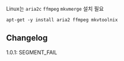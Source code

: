 Linux는 `aria2c`  `ffmpeg`  `mkvmerge` 설치 필요

```
apt-get -y install aria2 ffmpeg mkvtoolnix
```


## Changelog

 1.0.1: SEGMENT_FAIL
 